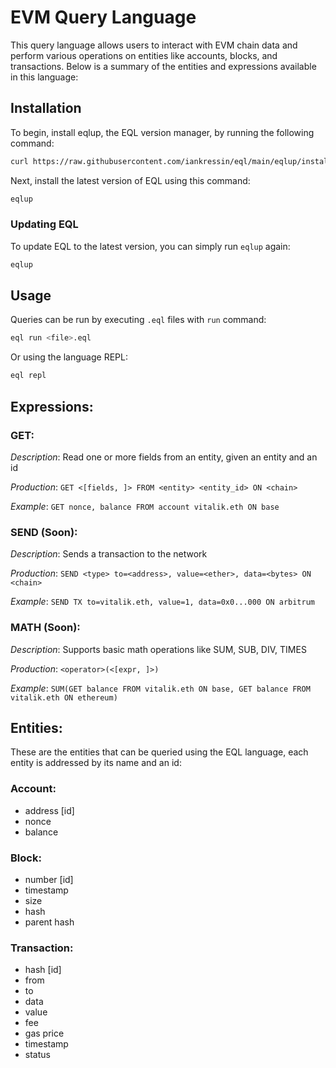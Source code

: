 # EVM Query Language

This query language allows users to interact with EVM chain data and perform various operations on entities like accounts, blocks, and transactions. Below is a summary of the entities and expressions available in this language:

## Installation
To begin, install eqlup, the EQL version manager, by running the following command:
```bash
curl https://raw.githubusercontent.com/iankressin/eql/main/eqlup/install.sh | sh
````

Next, install the latest version of EQL using this command:
```bash
eqlup
```

### Updating EQL
To update EQL to the latest version, you can simply run `eqlup` again:
```bash
eqlup
```
## Usage

Queries can be run by executing `.eql` files with `run` command:
```bash
eql run <file>.eql
```

Or using the language REPL:
```bash
eql repl
```

## Expressions:
### GET:
*Description*: Read one or more fields from an entity, given an entity and an id

*Production*: `GET <[fields, ]> FROM <entity> <entity_id> ON <chain>`

*Example*: `GET nonce, balance FROM account vitalik.eth ON base`

### SEND (Soon):
*Description*: Sends a transaction to the network

*Production*:  `SEND <type> to=<address>, value=<ether>, data=<bytes> ON <chain>`

*Example*: `SEND TX to=vitalik.eth, value=1, data=0x0...000 ON arbitrum`

### MATH (Soon):
*Description*: Supports basic math operations like SUM, SUB, DIV, TIMES

*Production*: `<operator>(<[expr, ]>)`

*Example*: `SUM(GET balance FROM vitalik.eth ON base, GET balance FROM vitalik.eth ON ethereum)`

## Entities:

These are the entities that can be queried using the EQL language, each entity is addressed by its name and an id:

### Account:
- address [id]
- nonce
- balance

### Block:
- number [id]
- timestamp
- size 
- hash
- parent hash

### Transaction:
- hash [id]
- from
- to
- data
- value
- fee
- gas price
- timestamp
- status
